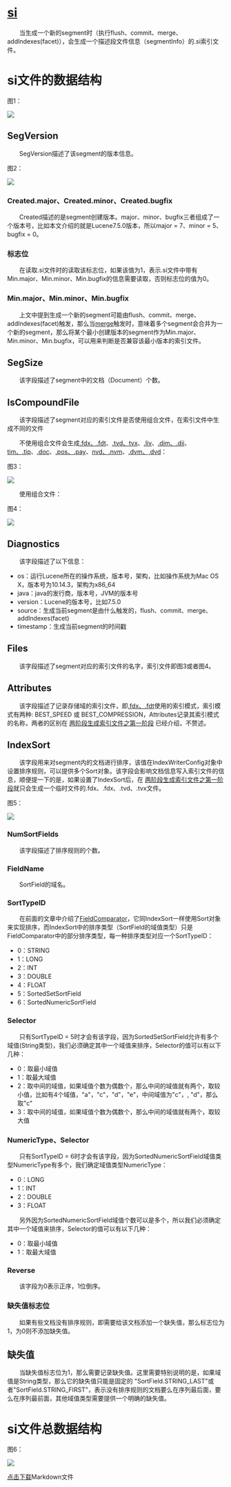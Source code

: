 # [si](https://www.amazingkoala.com.cn/Lucene/suoyinwenjian/)
&emsp;&emsp;当生成一个新的segment时（执行flush、commit、merge、addIndexes(facet)），会生成一个描述段文件信息（segmentInfo）的.si索引文件。

# si文件的数据结构

图1：

<img src="si-image/1.png">

## SegVersion
&emsp;&emsp;SegVersion描述了该segment的版本信息。

图2：

<img src="si-image/2.png">

### Created.major、Created.minor、Created.bugfix
&emsp;&emsp;Created描述的是segment创建版本。major、minor、bugfix三者组成了一个版本号，比如本文介绍的就是Lucene7.5.0版本，所以major = 7、minor = 5、bugfix = 0。

### 标志位
&emsp;&emsp;在读取.si文件时的读取该标志位，如果该值为1，表示.si文件中带有Min.major、Min.minor、Min.bugfix的信息需要读取，否则标志位的值为0。

### Min.major、Min.minor、Min.bugfix
&emsp;&emsp;上文中提到生成一个新的segment可能由flush、commit、merge、addIndexes(facet)触发，那么当[merge](https://www.amazingkoala.com.cn/Lucene/Index/2019/0519/60.html)触发时，意味着多个segment会合并为一个新的segment，那么将某个最小创建版本的segment作为Min.major、Min.minor、Min.bugfix，可以用来判断是否兼容该最小版本的索引文件。

## SegSize
&emsp;&emsp;该字段描述了segment中的文档（Document）个数。

## IsCompoundFile
&emsp;&emsp;该字段描述了segment对应的索引文件是否使用组合文件，在索引文件中生成不同的文件

&emsp;&emsp;不使用组合文件会生成[.fdx、.fdt](https://www.amazingkoala.com.cn/Lucene/suoyinwenjian/2019/0301/38.html)、[.tvd、tvx](https://www.amazingkoala.com.cn/Lucene/suoyinwenjian/2019/0429/56.html)、[.liv](https://www.amazingkoala.com.cn/Lucene/suoyinwenjian/2019/0425/54.html)、[.dim、.dii](https://www.amazingkoala.com.cn/Lucene/suoyinwenjian/2019/0424/53.html)、[tim、.tip](https://www.amazingkoala.com.cn/Lucene/suoyinwenjian/2019/0401/43.html)、[.doc](https://www.amazingkoala.com.cn/Lucene/suoyinwenjian/2019/0324/42.html)、[.pos、.pay](https://www.amazingkoala.com.cn/Lucene/suoyinwenjian/2019/0324/41.html)、[nvd、.nvm](https://www.amazingkoala.com.cn/Lucene/suoyinwenjian/2019/0305/39.html)、[.dvm、,dvd](https://www.amazingkoala.com.cn/Lucene/DocValues/)：

图3：

<img src="si-image/3.png">

&emsp;&emsp;使用组合文件：

图4：

<img src="si-image/4.png">

## Diagnostics
&emsp;&emsp;该字段描述了以下信息：

- os：运行Lucene所在的操作系统，版本号，架构，比如操作系统为Mac OS X，版本号为10.14.3，架构为x86_64
- java：java的发行商，版本号，JVM的版本号
- version：Lucene的版本号，比如7.5.0
- source：生成当前segment是由什么触发的，flush、commit、merge、addIndexes(facet)
- timestamp：生成当前segment的时间戳

## Files
&emsp;&emsp;该字段描述了segment对应的索引文件的名字，索引文件即图3或者图4。

## Attributes
&emsp;&emsp;该字段描述了记录存储域的索引文件，即[.fdx、.fdt](https://www.amazingkoala.com.cn/Lucene/suoyinwenjian/2019/0301/38.html)使用的索引模式，索引模式有两种: BEST_SPEED 或 BEST_COMPRESSION，Attributes记录其索引模式的名称，两者的区别在 [两阶段生成索引文件之第一阶段](https://www.amazingkoala.com.cn/Lucene/Index/2019/0521/61.html) 已经介绍，不赘述。

## IndexSort
&emsp;&emsp;该字段用来对segment内的文档进行排序，该值在IndexWriterConfig对象中设置排序规则，可以提供多个Sort对象。该字段会影响文档信息写入索引文件的信息，顺便提一下的是，如果设置了IndexSort后，在 [两阶段生成索引文件之第一阶段](https://www.amazingkoala.com.cn/Lucene/Index/2019/0521/61.html)就只会生成一个临时文件的.fdx、.fdx、.tvd、.tvx文件。

图5：

<img src="si-image/5.png">

### NumSortFields
&emsp;&emsp;该字段描述了排序规则的个数。

### FieldName
&emsp;&emsp;SortField的域名。

### SortTypeID
&emsp;&emsp;在前面的文章中介绍了[FieldComparator](https://www.amazingkoala.com.cn/Lucene/Search/2019/0415/50.html)，它同IndexSort一样使用Sort对象来实现排序，而IndexSort中的排序类型（SortField的域值类型）只是FieldComparator中的部分排序类型，每一种排序类型对应一个SortTypeID：

- 0：STRING
- 1：LONG
- 2：INT
- 3：DOUBLE
- 4：FLOAT
- 5：SortedSetSortField
- 6：SortedNumericSortField

### Selector
&emsp;&emsp;只有SortTypeID = 5时才会有该字段，因为SortedSetSortField允许有多个域值(String类型)，我们必须确定其中一个域值来排序，Selector的值可以有以下几种：

- 0：取最小域值
- 1：取最大域值
- 2：取中间的域值，如果域值个数为偶数个，那么中间的域值就有两个，取较小值，比如有4个域值，"a"，"c"，"d"，"e"，中间域值为"c"，, "d"，那么取"c"
- 3：取中间的域值，如果域值个数为偶数个，那么中间的域值就有两个，取较大值

### NumericType、Selector
&emsp;&emsp;只有SortTypeID = 6时才会有该字段，因为SortedNumericSortField域值类型NumericType有多个，我们确定域值类型NumericType：

- 0：LONG
- 1：INT
- 2：DOUBLE
- 3：FLOAT

&emsp;&emsp;另外因为SortedNumericSortField域值个数可以是多个，所以我们必须确定其中一个域值来排序，Selector的值可以有以下几种：

- 0：取最小域值
- 1：取最大域值

### Reverse
&emsp;&emsp;该字段为0表示正序，1位倒序。

### 缺失值标志位
&emsp;&emsp;如果有些文档没有排序规则，即需要给该文档添加一个缺失值，那么标志位为1，为0则不添加缺失值。

## 缺失值
&emsp;&emsp;当缺失值标志位为1，那么需要记录缺失值。这里需要特别说明的是，如果域值是String类型，那么它的缺失值只能是固定的 "SortField.STRING_LAST"或者"SortField.STRING_FIRST"，表示没有排序规则的文档要么在序列最后面，要么在序列最前面，其他域值类型需要提供一个明确的缺失值。

# si文件总数据结构

图6：

<img src="si-image/6.png">

[点击下载](http://www.amazingkoala.com.cn/attachment/Lucene/%E7%B4%A2%E5%BC%95%E6%96%87%E4%BB%B6/si.zip)Markdown文件